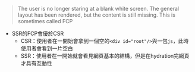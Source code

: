 > The user is no longer staring at a blank white screen. The general layout has been rendered, but the content is still missing. This is sometimes called FCP

* SSR的FCP會優於CSR
	* CSR：使用者在一開始會拿到一個空的`<div id="root"/>`與一包`js`，此時使用者會看到一片空白
	* SSR：使用者在一開始就會看見網頁基本的結構，但是在hydration完網頁才具有互動性